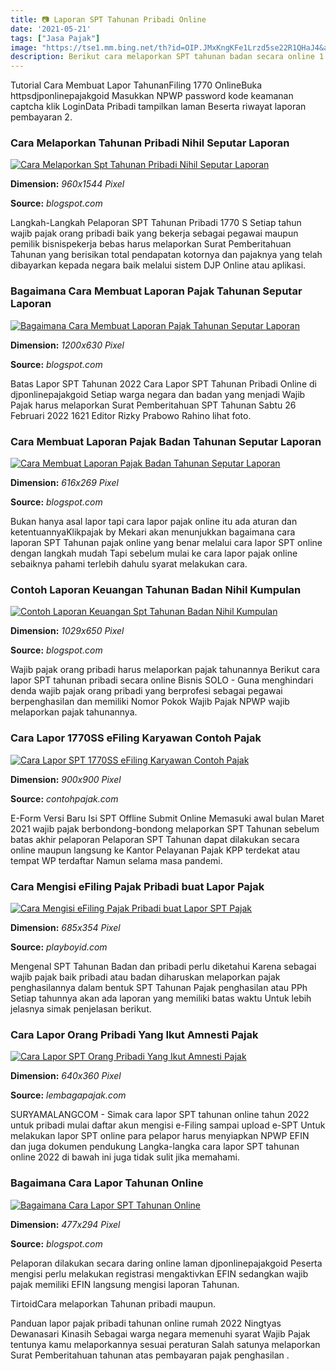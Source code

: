```yaml
---
title: 📷 Laporan SPT Tahunan Pribadi Online
date: '2021-05-21'
tags: ["Jasa Pajak"]
image: "https://tse1.mm.bing.net/th?id=OIP.JMxKngKFe1Lrzd5se22R1QHaJ4&amp;pid=15.1"
description: Berikut cara melaporkan SPT tahunan badan secara online 1 Login di laman DJP Online Kunjungi laman wwwpajakgoid Kemudian log in dengan memasukkan NPWP passwo
---
```




Tutorial Cara Membuat Lapor TahunanFiling 1770 OnlineBuka httpsdjponlinepajakgoid Masukkan NPWP password kode keamanan captcha klik LoginData Pribadi tampilkan laman Beserta riwayat laporan pembayaran 2.



### Cara Melaporkan Tahunan Pribadi Nihil Seputar Laporan

[![Cara Melaporkan Spt Tahunan Pribadi Nihil  Seputar Laporan](https://4.bp.blogspot.com/-6aD3ci1J5lU/Wott4up3G2I/AAAAAAAAEfM/AWPKgHFM6Uo26I3YW41c9IL3tnZNk0S_QCLcBGAs/s1600/pajak_01.jpg)](https://4.bp.blogspot.com/-6aD3ci1J5lU/Wott4up3G2I/AAAAAAAAEfM/AWPKgHFM6Uo26I3YW41c9IL3tnZNk0S_QCLcBGAs/s1600/pajak_01.jpg)


**Dimension:** _960x1544 Pixel_ 

**Source:** _blogspot.com_ 


Langkah-Langkah Pelaporan SPT Tahunan Pribadi 1770 S Setiap tahun wajib pajak orang pribadi baik yang bekerja sebagai pegawai maupun pemilik bisnispekerja bebas harus melaporkan Surat Pemberitahuan Tahunan yang berisikan total pendapatan kotornya dan pajaknya yang telah dibayarkan kepada negara baik melalui sistem DJP Online atau aplikasi.


### Bagaimana Cara Membuat Laporan Pajak Tahunan Seputar Laporan

[![Bagaimana Cara Membuat Laporan Pajak Tahunan  Seputar Laporan](https://1.bp.blogspot.com/-d3Y5_GRwIhw/WLi2dyv-wcI/AAAAAAAAHYw/ertfWlXhK3EAa8Oz2BjYcNS2FoFrvULCwCLcB/w1200-h630-p-k-no-nu/SPT-TA-006.jpg)](https://1.bp.blogspot.com/-d3Y5_GRwIhw/WLi2dyv-wcI/AAAAAAAAHYw/ertfWlXhK3EAa8Oz2BjYcNS2FoFrvULCwCLcB/w1200-h630-p-k-no-nu/SPT-TA-006.jpg)


**Dimension:** _1200x630 Pixel_ 

**Source:** _blogspot.com_ 


Batas Lapor SPT Tahunan 2022 Cara Lapor SPT Tahunan Pribadi Online di djponlinepajakgoid Setiap warga negara dan badan yang menjadi Wajib Pajak harus melaporkan Surat Pemberitahuan SPT Tahunan Sabtu 26 Februari 2022 1621 Editor Rizky Prabowo Rahino lihat foto.


### Cara Membuat Laporan Pajak Badan Tahunan Seputar Laporan

[![Cara Membuat Laporan Pajak Badan Tahunan  Seputar Laporan](https://lh3.googleusercontent.com/proxy/8yRge_tIC7WPIyDYlh2-qHurko8ufPJiY0yBLsXdxW-yR61C0bY8lo14Q5Y_rXbiKk_yMPT2nQTTY49BO25ivRD5WzyGm_IB95t7Yop668NL868mbw4=w1200-h630-p-k-no-nu)](https://lh3.googleusercontent.com/proxy/8yRge_tIC7WPIyDYlh2-qHurko8ufPJiY0yBLsXdxW-yR61C0bY8lo14Q5Y_rXbiKk_yMPT2nQTTY49BO25ivRD5WzyGm_IB95t7Yop668NL868mbw4=w1200-h630-p-k-no-nu)


**Dimension:** _616x269 Pixel_ 

**Source:** _blogspot.com_ 


Bukan hanya asal lapor tapi cara lapor pajak online itu ada aturan dan ketentuannyaKlikpajak by Mekari akan menunjukkan bagaimana cara laporan SPT Tahunan pajak online yang benar melalui cara lapor SPT online dengan langkah mudah Tapi sebelum mulai ke cara lapor pajak online sebaiknya pahami terlebih dahulu syarat melakukan cara.


### Contoh Laporan Keuangan Tahunan Badan Nihil Kumpulan 

[![Contoh Laporan Keuangan Spt Tahunan Badan Nihil  Kumpulan ](https://2.bp.blogspot.com/-q6GlQq_XNlM/WP71mxi2sBI/AAAAAAAACm4/s6Q9qVbxLsgKmiyHmA4eO9i9fPP4ZwwEACEw/s1600/190r%2Bspt.png)](https://2.bp.blogspot.com/-q6GlQq_XNlM/WP71mxi2sBI/AAAAAAAACm4/s6Q9qVbxLsgKmiyHmA4eO9i9fPP4ZwwEACEw/s1600/190r%2Bspt.png)


**Dimension:** _1029x650 Pixel_ 

**Source:** _blogspot.com_ 


Wajib pajak orang pribadi harus melaporkan pajak tahunannya Berikut cara lapor SPT tahunan pribadi secara online Bisnis SOLO - Guna menghindari denda wajib pajak orang pribadi yang berprofesi sebagai pegawai berpenghasilan dan memiliki Nomor Pokok Wajib Pajak NPWP wajib melaporkan pajak tahunannya.


### Cara Lapor 1770SS eFiling Karyawan Contoh Pajak

[![Cara Lapor SPT 1770SS eFiling Karyawan  Contoh Pajak](https://i1.wp.com/contohpajak.com/wp-content/uploads/2020/02/Cara-Lapor-SPT-Online-Karyawan.png?fit=900%2C900&amp;ssl=1)](https://i1.wp.com/contohpajak.com/wp-content/uploads/2020/02/Cara-Lapor-SPT-Online-Karyawan.png?fit=900%2C900&amp;ssl=1)


**Dimension:** _900x900 Pixel_ 

**Source:** _contohpajak.com_ 


E-Form Versi Baru Isi SPT Offline Submit Online Memasuki awal bulan Maret 2021 wajib pajak berbondong-bondong melaporkan SPT Tahunan sebelum batas akhir pelaporan Pelaporan SPT Tahunan dapat dilakukan secara online maupun langsung ke Kantor Pelayanan Pajak KPP terdekat atau tempat WP terdaftar Namun selama masa pandemi.


### Cara Mengisi eFiling Pajak Pribadi buat Lapor Pajak 

[![Cara Mengisi eFiling Pajak Pribadi buat Lapor SPT Pajak ](http://www.playboyid.com/wp-content/uploads/2020/05/Screenshot_8-e1588989670645.jpg)](http://www.playboyid.com/wp-content/uploads/2020/05/Screenshot_8-e1588989670645.jpg)


**Dimension:** _685x354 Pixel_ 

**Source:** _playboyid.com_ 


Mengenal SPT Tahunan Badan dan pribadi perlu diketahui Karena sebagai wajib pajak baik pribadi atau badan diharuskan melaporkan pajak penghasilannya dalam bentuk SPT Tahunan Pajak penghasilan atau PPh Setiap tahunnya akan ada laporan yang memiliki batas waktu Untuk lebih jelasnya simak penjelasan berikut.


### Cara Lapor Orang Pribadi Yang Ikut Amnesti Pajak 

[![Cara Lapor SPT Orang Pribadi Yang Ikut Amnesti Pajak ](https://1.bp.blogspot.com/-d3Y5_GRwIhw/WLi2dyv-wcI/AAAAAAAAHYw/ertfWlXhK3EAa8Oz2BjYcNS2FoFrvULCwCLcB/s640/SPT-TA-006.jpg)](https://1.bp.blogspot.com/-d3Y5_GRwIhw/WLi2dyv-wcI/AAAAAAAAHYw/ertfWlXhK3EAa8Oz2BjYcNS2FoFrvULCwCLcB/s640/SPT-TA-006.jpg)


**Dimension:** _640x360 Pixel_ 

**Source:** _lembagapajak.com_ 


SURYAMALANGCOM - Simak cara lapor SPT tahunan online tahun 2022 untuk pribadi mulai daftar akun mengisi e-Filing sampai upload e-SPT Untuk melakukan lapor SPT online para pelapor harus menyiapkan NPWP EFIN dan juga dokumen pendukung Langka-langka cara lapor SPT tahunan online 2022 di bawah ini juga tidak sulit jika memahami.


### Bagaimana Cara Lapor Tahunan Online

[![Bagaimana Cara Lapor SPT Tahunan Online](http://1.bp.blogspot.com/-k8js-98oEuE/T0IJtqBz7-I/AAAAAAAAEuU/M8pTPzngsgM/s1600/efiling06.png)](http://1.bp.blogspot.com/-k8js-98oEuE/T0IJtqBz7-I/AAAAAAAAEuU/M8pTPzngsgM/s1600/efiling06.png)


**Dimension:** _477x294 Pixel_ 

**Source:** _blogspot.com_ 



Pelaporan dilakukan secara daring online laman djponlinepajakgoid Peserta mengisi perlu melakukan registrasi mengaktivkan EFIN sedangkan wajib pajak memiliki EFIN langsung mengisi laporan Tahunan.


TirtoidCara melaporkan Tahunan pribadi maupun.


Panduan lapor pajak pribadi tahunan online rumah 2022 Ningtyas Dewanasari Kinasih Sebagai warga negara memenuhi syarat Wajib Pajak tentunya kamu melaporkannya sesuai peraturan Salah satunya melaporkan Surat Pemberitahuan tahunan atas pembayaran pajak penghasilan .




